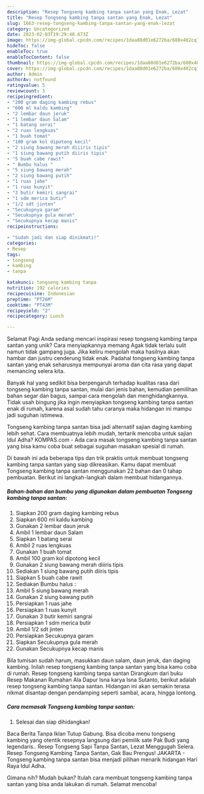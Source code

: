 ```yaml
---
description: "Resep Tongseng kambing tanpa santan yang Enak, Lezat"
title: "Resep Tongseng kambing tanpa santan yang Enak, Lezat"
slug: 1663-resep-tongseng-kambing-tanpa-santan-yang-enak-lezat
category: Uncategorized
date: 2023-02-03T19:29:48.673Z
image: https://img-global.cpcdn.com/recipes/1daa88d01e6272ba/680x482cq70/tongseng-kambing-tanpa-santan-foto-resep-utama.jpg
hideToc: false
enableToc: true
enableTocContent: false
thumbnail: https://img-global.cpcdn.com/recipes/1daa88d01e6272ba/680x482cq70/tongseng-kambing-tanpa-santan-foto-resep-utama.jpg
cover: https://img-global.cpcdn.com/recipes/1daa88d01e6272ba/680x482cq70/tongseng-kambing-tanpa-santan-foto-resep-utama.jpg
author: Admin
authorAv: notfound
ratingvalue: 5
reviewcount: 3
recipeingredient:
- "200 gram daging kambing rebus"
- "600 ml kaldu kambing"
- "2 lembar daun jeruk"
- "1 lembar daun Salam"
- "1 batang serai"
- "2 ruas lengkuas"
- "1 buah tomat"
- "100 gram kol dipotong kecil"
- "2 siung bawang merah diiiris tipis"
- "1 siung bawang putih diiris tipis"
- "5 buah cabe rawit"
- " Bumbu halus "
- "5 siung bawang merah"
- "2 siung bawang putih"
- "1 ruas jahe"
- "1 ruas kunyit"
- "3 butir kemiri sangrai"
- "1 sdm merica butir"
- "1/2 sdt jinten"
- "Secukupnya garam"
- "Secukupnya gula merah"
- "Secukupnya kecap manis"
recipeinstructions:

- "Sudah jadi dan siap dinikmati!"
categories:
- Resep
tags:
- tongseng
- kambing
- tanpa

katakunci: tongseng kambing tanpa 
nutrition: 192 calories
recipecuisine: Indonesian
preptime: "PT26M"
cooktime: "PT43M"
recipeyield: "2"
recipecategory: Lunch

---
```



Selamat Pagi Anda sedang mencari inspirasi resep tongseng kambing tanpa santan yang unik? Cara menyiapkannya memang Agak tidak terlalu sulit namun tidak gampang juga. Jika keliru mengolah maka hasilnya akan hambar dan justru cenderung tidak enak. Padahal tongseng kambing tanpa santan yang enak seharusnya mempunyai aroma dan cita rasa yang dapat memancing selera kita.


Banyak hal yang sedikit bisa berpengaruh terhadap kualitas rasa dari tongseng kambing tanpa santan, mulai dari jenis bahan, kemudian pemilihan bahan segar dan bagus, sampai cara mengolah dan menghidangkannya. Tidak usah bingung jika ingin menyiapkan tongseng kambing tanpa santan enak di rumah, karena asal sudah tahu caranya maka hidangan ini mampu jadi suguhan istimewa.

Tongseng kambing tanpa santan bisa jadi alternatif sajian daging kambing lebih sehat. Cara membuatnya lebih mudah, tertarik mencoba untuk sajian Idul Adha? KOMPAS.com - Ada cara masak tongseng kambing tanpa santan yang bisa kamu coba buat sebagai suguhan masakan spesial di rumah.


Di bawah ini ada beberapa tips dan trik praktis untuk membuat tongseng kambing tanpa santan yang siap dikreasikan. Kamu dapat membuat Tongseng kambing tanpa santan menggunakan 22 bahan dan 0 tahap pembuatan. Berikut ini langkah-langkah dalam membuat hidangannya.

<!--inarticleads1-->

##### Bahan-bahan dan bumbu yang digunakan dalam pembuatan Tongseng kambing tanpa santan:

1. Siapkan 200 gram daging kambing rebus
1. Siapkan 600 ml kaldu kambing
1. Gunakan 2 lembar daun jeruk
1. Ambil 1 lembar daun Salam
1. Siapkan 1 batang serai
1. Ambil 2 ruas lengkuas
1. Gunakan 1 buah tomat
1. Ambil 100 gram kol dipotong kecil
1. Gunakan 2 siung bawang merah diiiris tipis
1. Sediakan 1 siung bawang putih diiris tipis
1. Siapkan 5 buah cabe rawit
1. Sediakan  Bumbu halus :
1. Ambil 5 siung bawang merah
1. Gunakan 2 siung bawang putih
1. Persiapkan 1 ruas jahe
1. Persiapkan 1 ruas kunyit
1. Gunakan 3 butir kemiri sangrai
1. Persiapkan 1 sdm merica butir
1. Ambil 1/2 sdt jinten
1. Persiapkan Secukupnya garam
1. Siapkan Secukupnya gula merah
1. Gunakan Secukupnya kecap manis


Bila tumisan sudah harum, masukkan daun salam, daun jeruk, dan daging kambing. Inilah resep tongseng kambing tanpa santan yang bisa kamu coba di rumah. Resep tongseng kambing tanpa santan Dirangkum dari buku Resep Makanan Rumahan Ala Dapur Isna karya Isna Sutanto, berikut adalah resep tongseng kambing tanpa santan. Hidangan ini akan semakin terasa nikmat disantap dengan pendamping seperti sambal, acara, hingga lontong. 

<!--inarticleads2-->

##### Cara memasak Tongseng kambing tanpa santan:


1. Selesai dan siap dihidangkan!

Baca Berita Tanpa Iklan Tutup Gabung. Bisa dicoba menu tongseng kambing yang otentik resepnya langsung dari pemilik sate Pak Budi yang legendaris.. Resep Tongseng Sapi Tanpa Santan, Lezat Menggugah Selera. Resep Tongseng Kambing Tanpa Santan, Gak Bau Prengus! JAKARTA - Tongseng kambing tanpa santan bisa menjadi pilihan menarik hidangan Hari Raya Idul Adha. 

Gimana nih? Mudah bukan? Itulah cara membuat tongseng kambing tanpa santan yang bisa anda lakukan di rumah. Selamat mencoba!
